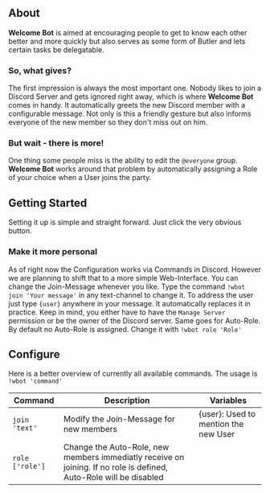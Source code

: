 ## About
**Welcome Bot** is aimed at encouraging people to get to know each other better and more quickly but also serves as some form of Butler and lets certain tasks be delegatable.
### So, what gives?
The first impression is always the most important one. Nobody likes to join a Discord Server and gets ignored right away, which is where **Welcome Bot** comes in handy. It automatically greets the new Discord member with a configurable message. Not only is this a friendly gesture but also informs everyone of the new member so they don't miss out on him.
### But wait - there is more!
One thing some people miss is the ability to edit the `@everyone` group. **Welcome Bot** works around that problem by automatically assigning a Role of your choice when a User joins the party.

## Getting Started
Setting it up is simple and straight forward. Just click the very obvious button.
### Make it more personal
As of right now the Configuration works via Commands in Discord. However we are planning to shift that to a more simple Web-Interface.
You can change the Join-Message whenever you like.
Type the command `!wbot join 'Your message'` in any text-channel to change it. To address the user just type `{user}` anywhere in your message. It automatically replaces it in practice. Keep in mind, you either have to have the `Manage Server` permission or be the owner of the Discord server.
Same goes for Auto-Role. By default no Auto-Role is assigned.
Change it with `!wbot role 'Role'`

## Configure
Here is a better overview of currently all available commands. The usage is `!wbot 'command'`

Command | Description | Variables
------- | ----------- | ---------
`join 'text'` |	Modify the Join-Message for new members	| {user}: Used to mention the new User
`role ['role']` |	Change the Auto-Role, new members immediatly receive on joining. If no role is defined, Auto-Role will be disabled |
